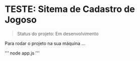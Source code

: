 <h1> TESTE: Sitema de Cadastro de Jogoso </h1>

> Status do projeto: Em desenvolvimento

Para rodar o projeto na sua máquina ...

'''
node app.js
'''

